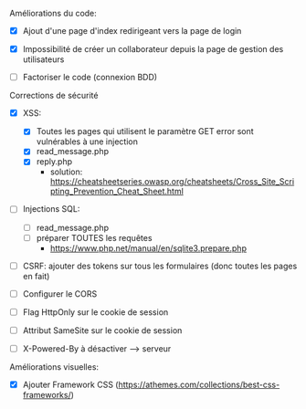 Améliorations du code:

- [x] Ajout d'une page d'index redirigeant vers la page de login
- [x] Impossibilité de créer un collaborateur depuis la page de gestion des utilisateurs
- [ ] Factoriser le code (connexion BDD)


Corrections de sécurité

- [x] XSS:
    - [x] Toutes les pages qui utilisent le paramètre GET error sont vulnérables à une injection
    - [x] read_message.php
    - [x] reply.php
      - solution: https://cheatsheetseries.owasp.org/cheatsheets/Cross_Site_Scripting_Prevention_Cheat_Sheet.html 
- [ ] Injections SQL:
    - [ ] read_message.php
    - [ ] préparer TOUTES les requêtes
      - https://www.php.net/manual/en/sqlite3.prepare.php
- [ ] CSRF: ajouter des tokens sur tous les formulaires (donc toutes les pages en fait)
- [ ] Configurer le CORS
- [ ] Flag HttpOnly sur le cookie de session
- [ ] Attribut SameSite sur le cookie de session
- [ ] X-Powered-By à désactiver  --> serveur



Améliorations visuelles:

-   [x] Ajouter Framework CSS (https://athemes.com/collections/best-css-frameworks/)